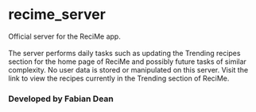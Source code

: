 # recime_server
Official server for the ReciMe app.
<br>
<br>
The server performs daily tasks such as updating the Trending recipes section for the home page of ReciMe and possibly future tasks of similar complexity. No user data is stored or manipulated on this server. Visit the link to view the recipes currently in the Trending section of ReciMe.
<br>
### Developed by Fabian Dean
